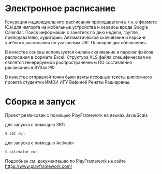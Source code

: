 # Электронное расписание

Генерация индивидуального расписания преподавателя в т.ч. в формате ICal для импорта на мобильные устройства и сервисы вроде Google Calendar.
Поиск информации о занятиях по дню недели, группе, преподавателю, аудитории.
Автоматическое скачивание и парсинг учебного расписания по указанным URL
Планировщик обновления.

В качестве основы используется онлайн скачивание и парсинг файлов расписания в формате Excel.
Структура XLS файла специфическая но является генерируемой распространенным ПО составления расписания в ВУЗах РФ.

В качестве отправной точки были взяты исходные тексты дипломного проекта студентки ИМЭИ ИГУ Вафиной Ренаты Рашидовны.

# Сборка и запуск

Проект реализован с помощью
PlayFramework на языках Java/Scala

для запуска с помощью SBT:
```bash
$ sbt run
```

для запуска с помощью Activator
```bash
$ activator run
```

Подробнее см. документацию по PlayFramework на сайте https://www.playframework.com/